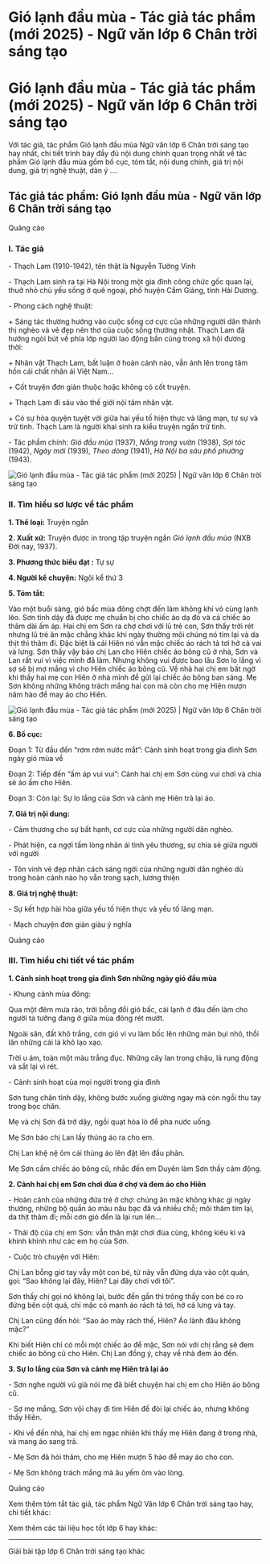 # Gió lạnh đầu mùa - Tác giả tác phẩm (mới 2025) - Ngữ văn lớp 6 Chân trời sáng tạo

# Gió lạnh đầu mùa - Tác giả tác phẩm (mới 2025) - Ngữ văn lớp 6 Chân trời sáng tạo

Với tác giả, tác phẩm Gió lạnh đầu mùa Ngữ văn lớp 6 Chân trời sáng tạo hay nhất, chi tiết trình bày đầy đủ nội dung chính quan trọng nhất về tác phẩm Gió lạnh đầu mùa gồm bố cục, tóm tắt, nội dung chính, giá trị nội dung, giá trị nghệ thuật, dàn ý ....

## Tác giả tác phẩm: Gió lạnh đầu mùa - Ngữ văn lớp 6 Chân trời sáng tạo

Quảng cáo

### **I. Tác giả**

\- Thạch Lam (1910-1942), tên thật là Nguyễn Tường Vinh

\- Thạch Lam sinh ra tại Hà Nội trong một gia đình công chức gốc quan lại, thuở nhỏ chủ yếu sống ở quê ngoại, phố huyện Cẩm Giàng, tỉnh Hải Dương. 

\- Phong cách nghệ thuật:

\+ Sáng tác thường hướng vào cuộc sống cơ cực của những người dân thành thị nghèo và vẻ đẹp nên thơ của cuộc sống thường nhật. Thạch Lam đã hướng ngòi bút về phía lớp người lao động bần cùng trong xã hội đương thời:

\+ Nhân vật Thạch Lam, bất luận ở hoàn cảnh nào, vẫn ánh lên trong tâm hồn cái chất nhân ái Việt Nam…

\+ Cốt truyện đơn giản thuộc hoặc không có cốt truyện.

\+ Thạch Lam đi sâu vào thế giới nội tâm nhân vật.

\+ Có sự hòa quyện tuyệt vời giữa hai yếu tố hiện thực và lãng mạn, tự sự và trữ tình. Thạch Lam là người khai sinh ra kiểu truyện ngắn trữ tình.

\- Tác phẩm chính: _Gió đầu mùa_ (1937), _Nắng trong vườn_ (1938), _Sợi tóc_ (1942),  _Ngày mới_ (1939), _Theo dòng_ (1941), _Hà Nội ba sáu phố phường_ (1943).

![Gió lạnh đầu mùa - Tác giả tác phẩm \(mới 2025\) | Ngữ văn lớp 6 Chân trời sáng tạo](https://vietjack.com/soan-van-lop-6-ct/images/tac-gia-tac-pham-gio-lanh-dau-mua-77227.png)

### **II. Tìm hiểu sơ lược về tác phẩm**

**1\. Thể loại:** Truyện ngắn 

**2\. Xuất xứ:** Truyện được in trong tập truyện ngắn _Gió lạnh đầu mùa_ (NXB Đời nay, 1937).

**3\. Phương thức biểu đạt :** Tự sự

**4\. Người kể chuyện:** Ngôi kể thứ 3

**5\. Tóm tắt:**

Vào một buổi sáng, gió bấc mùa đông chợt đến làm không khí vô cùng lạnh lẽo. Sơn tỉnh dậy đã được mẹ chuẩn bị cho chiếc áo dạ đỏ và cả chiếc áo thâm dài ấm áp. Hai chị em Sơn ra chợ chơi với lũ trẻ con, Sơn thấy trời rét nhưng lũ trẻ ăn mặc chẳng khác khi ngày thường môi chúng nó tím lại và da thịt thì thâm đi. Đặc biệt là cái Hiên nó vẫn mặc chiếc áo rách tả tơi hở cả vai và lưng. Sơn thấy vậy bảo chị Lan cho Hiên chiếc áo bông cũ ở nhà, Sơn và Lan rất vui vì việc mình đã làm. Nhưng không vui được bao lâu Sơn lo lắng vì sợ sẽ bị mợ mắng vì cho Hiên chiếc áo bông cũ. Về nhà hai chị em bất ngờ khi thấy hai mẹ con Hiên ở nhà mình để gửi lại chiếc áo bông ban sáng. Mẹ Sơn không những không trách mắng hai con mà còn cho mẹ Hiên mượn năm hào để may áo cho Hiên. 

![Gió lạnh đầu mùa - Tác giả tác phẩm \(mới 2025\) | Ngữ văn lớp 6 Chân trời sáng tạo](https://vietjack.com/soan-van-lop-6-ct/images/tac-gia-tac-pham-gio-lanh-dau-mua-77228.png)

**6\. Bố cục:**

Đoạn 1: Từ đầu đến “rơm rớm nước mắt”: Cảnh sinh hoạt trong gia đình Sơn ngày gió mùa về

Đoạn 2: Tiếp đến “ấm áp vui vui”: Cảnh hai chị em Sơn cùng vui chơi và chia sẻ áo ấm cho Hiên.

Đoạn 3: Còn lại: Sự lo lắng của Sơn và cảnh mẹ Hiên trả lại áo. 

**7\. Giá trị nội dung:**

\- Cảm thương cho sự bất hạnh, cơ cực của những người dân nghèo.

\- Phát hiện, ca ngợi tấm lòng nhân ái tình yêu thương, sự chia sẻ giữa người với người

\- Tôn vinh vẻ đẹp nhân cách sáng ngời của những người dân nghèo dù trong hoàn cảnh nào họ vẫn trong sạch, lương thiện

**8\. Giá trị nghệ thuật:**

\- Sự kết hợp hài hòa giữa yếu tố hiện thực và yếu tố lãng mạn.

\- Mạch chuyện đơn giản giàu ý nghĩa

Quảng cáo

### **III. Tìm hiểu chi tiết về tác phẩm**

**1\. Cảnh sinh hoạt trong gia đình Sơn những ngày gió đầu mùa**

\- Khung cảnh mùa đông:

Qua một đêm mưa rào, trời bỗng đổi gió bấc, cái lạnh ở đâu đến làm cho người ta tưởng đang ở giữa mùa đông rét mướt.

Ngoài sân, đất khô trắng, cơn gió vi vu làm bốc lên những màn bụi nhỏ, thổi lăn những cái lá khô lạo xạo.

Trời u ám, toàn một màu trắng đục. Những cây lan trong chậu, lá rung động và sắt lại vì rét.

\- Cảnh sinh hoạt của mọi người trong gia đình

Sơn tung chăn tỉnh dậy, không bước xuống giường ngay mà còn ngồi thu tay trong bọc chăn.

Mẹ và chị Sơn đã trở dậy, ngồi quạt hỏa lò để pha nước uống.

Mẹ Sơn bảo chị Lan lấy thúng áo ra cho em.

Chị Lan khệ nệ ôm cái thúng áo lên đặt lên đầu phản.

Mẹ Sơn cầm chiếc áo bông cũ, nhắc đến em Duyên làm Sơn thấy cảm động.

**2\. Cảnh hai chị em Sơn chơi đùa ở chợ và đem áo cho Hiên**

\- Hoàn cảnh của những đứa trẻ ở chợ: chúng ăn mặc không khác gì ngày thường, những bộ quần áo màu nâu bạc đã vá nhiều chỗ; môi thâm tím lại, da thịt thâm đi; mỗi cơn gió đến là lại run lên…

\- Thái độ của chị em Sơn: vẫn thân mật chơi đùa cùng, không kiêu kì và khinh khỉnh như các em họ của Sơn.

\- Cuộc trò chuyện với Hiên:

Chị Lan bỗng giơ tay vẫy một con bé, từ nãy vẫn đứng dựa vào cột quán, gọi: “Sao không lại đây, Hiên? Lại đây chơi với tôi”.

Sơn thấy chị gọi nó không lại, bước đến gần thì trông thấy con bé co ro đứng bên cột quá, chỉ mặc có manh áo rách tả tơi, hở cả lưng và tay.

Chị Lan cũng đến hỏi: “Sao áo mày rách thế, Hiên? Áo lành đâu không mặc?”

Khi biết Hiên chỉ có mỗi một chiếc áo để mặc, Sơn nói với chị rằng sẽ đem chiếc áo bông cũ cho Hiên. Chị Lan đồng ý, chạy về nhà đem áo đến.

**3\. Sự lo lắng của Sơn và cảnh mẹ Hiên trả lại áo**

\- Sơn nghe người vú già nói mẹ đã biết chuyện hai chị em cho Hiên áo bông cũ.

\- Sợ mẹ mắng, Sơn vội chạy đi tìm Hiên để đòi lại chiếc áo, nhưng không thấy Hiên.

\- Khi về đến nhà, hai chị em ngạc nhiên khi thấy mẹ Hiên đang ở trong nhà, và mang áo sang trả.

\- Mẹ Sơn đã hỏi thăm, cho mẹ Hiên mượn 5 hào để may áo cho con.

\- Mẹ Sơn không trách mắng mà âu yếm ôm vào lòng.

Quảng cáo

Xem thêm tóm tắt tác giả, tác phẩm Ngữ Văn lớp 6 Chân trời sáng tạo hay, chi tiết khác:

Xem thêm các tài liệu học tốt lớp 6 hay khác:

* * *

Giải bài tập lớp 6 Chân trời sáng tạo khác
